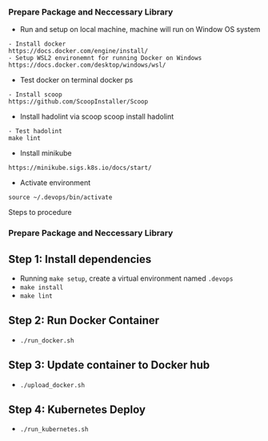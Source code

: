### Prepare Package and Neccessary Library
- Run and setup on local machine, machine will run on Window OS system

```
- Install docker 
https://docs.docker.com/engine/install/ 
- Setup WSL2 environemnt for running Docker on Windows 
https://docs.docker.com/desktop/windows/wsl/ 

```
- Test docker on terminal
docker ps  

```
- Install scoop
https://github.com/ScoopInstaller/Scoop
```
- Install hadolint via scoop
scoop install hadolint
```
- Test hadolint
make lint
```
- Install minikube
```
https://minikube.sigs.k8s.io/docs/start/
```

- Activate environment
```
source ~/.devops/bin/activate
```

Steps to procedure

### Prepare Package and Neccessary Library
## Step 1: Install dependencies
- Running `make setup`, create a virtual environment named `.devops`
- `make install`
- `make lint`

## Step 2: Run Docker Container
- `./run_docker.sh`

## Step 3: Update container to Docker hub
- `./upload_docker.sh`

## Step 4: Kubernetes Deploy
- `./run_kubernetes.sh`
